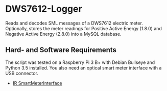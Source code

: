 # DWS7612-Logger
Reads and decodes SML messages of a DWS7612 electric meter. Optionally, stores the meter readings for Positive Active Energy (1.8.0) and Negative Active Energy (2.8.0) into a MySQL database.

Hard- and Software Requirements
-------------------------------
The script was tested on a Raspberry Pi 3 B+ with Debian Bullseye and Python 3.5 installed. You also need an optical smart meter interface with a USB connector.<br>
- [IR SmartMeterInterface](https://wiki.volkszaehler.org/hardware/controllers/ir-schreib-lesekopf-usb-ausgang)

